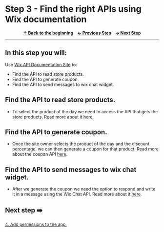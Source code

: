 # Step 3 - Find the right APIs using Wix documentation

<p align="center">
  <strong>
    <a href="../README.md#steps"> ↑ Back to the beginning</a>&nbsp;&nbsp;&nbsp;
    <a href="02-create-an-app.md"> ← Previous Step</a>&nbsp;&nbsp;&nbsp;
    <a href="04-permissions.md"> → Next Step</a>
  </strong>
</p>
<hr/>

## In this step you will:
Use [Wix API Documentation Site][wix-docs] to:

 * Find the API to read store products.
 * Find the API to generate coupon.
 * Find the API to send messages to wix chat widget.
 

## Find the API to read store products.

-   To select the product of the day we need to access the API that gets the store products. Read more about it [here][wix-api-products]. 

## Find the API to generate coupon.
-   Once the site owner selects the product of the day and the discount percentage, we can then generate a coupon for that product. Read more about the coupon API [here][wix-api-coupons].


## Find the API to send messages to wix chat widget.
-   After we generate the coupon we need the option to respond and write it in a message using the Wix Chat API. Read more about it [here][wix-api-chat].



## Next step ➡️

[4. Add permissions to the app.][step04]


[gh-back]: ../README.md#steps

[wix-docs]: https://dev.wix.com/api/rest/getting-started
[wix-api-products]: https://dev.wix.com/api/rest/wix-stores/catalog/products/query-products
[wix-api-coupons]: https://dev.wix.com/api/rest/coupons/coupons/coupon/create-a-coupon
[wix-api-chat]: https://dev.wix.com/api/rest/inbox/messages/send-message
[step04]: 04-permissions.md
